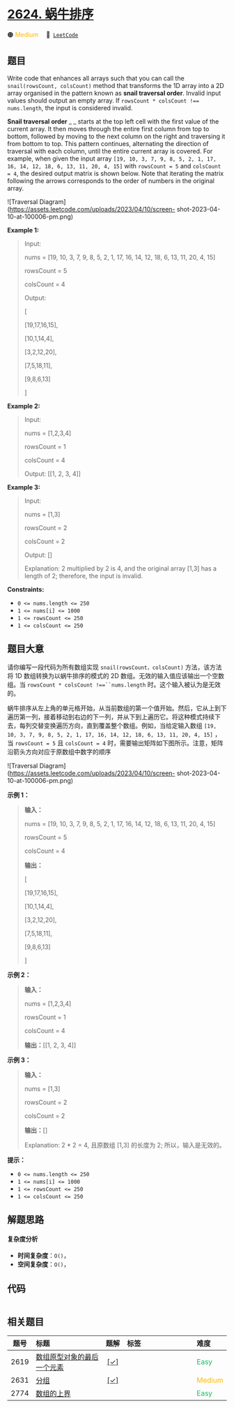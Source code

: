 # [2624. 蜗牛排序](https://leetcode.com/problems/snail-traversal)

🟠 <font color=#ffb800>Medium</font>&emsp; 🔗&ensp;[`LeetCode`](https://leetcode.com/problems/snail-traversal)

## 题目

Write code that enhances all arrays such that you can call the
`snail(rowsCount, colsCount)` method that transforms the 1D array into a 2D
array organised in the pattern known as **snail traversal order**. Invalid
input values should output an empty array. If `rowsCount * colsCount !==
nums.length`, the input is considered invalid.

**Snail traversal order** _ _ starts at the top left cell with the first value
of the current array. It then moves through the entire first column from top
to bottom, followed by moving to the next column on the right and traversing
it from bottom to top. This pattern continues, alternating the direction of
traversal with each column, until the entire current array is covered. For
example, when given the input array `[19, 10, 3, 7, 9, 8, 5, 2, 1, 17, 16, 14,
12, 18, 6, 13, 11, 20, 4, 15]` with `rowsCount = 5` and `colsCount = 4`, the
desired output matrix is shown below. Note that iterating the matrix following
the arrows corresponds to the order of numbers in the original array.



![Traversal Diagram](https://assets.leetcode.com/uploads/2023/04/10/screen-
shot-2023-04-10-at-100006-pm.png)



**Example 1:**

> Input: 
> 
> nums = [19, 10, 3, 7, 9, 8, 5, 2, 1, 17, 16, 14, 12, 18, 6, 13, 11, 20, 4, 15]
> 
> rowsCount = 5
> 
> colsCount = 4
> 
> Output: 
> 
> [
> 
>  [19,17,16,15],
> 
>  [10,1,14,4],
> 
>  [3,2,12,20],
> 
>  [7,5,18,11],
> 
>  [9,8,6,13]
> 
> ]

**Example 2:**

> Input: 
> 
> nums = [1,2,3,4]
> 
> rowsCount = 1
> 
> colsCount = 4
> 
> Output: [[1, 2, 3, 4]]

**Example 3:**

> Input: 
> 
> nums = [1,3]
> 
> rowsCount = 2
> 
> colsCount = 2
> 
> Output: []
> 
> Explanation: 2 multiplied by 2 is 4, and the original array [1,3] has a length of 2; therefore, the input is invalid.

**Constraints:**

  * `0 <= nums.length <= 250`
  * `1 <= nums[i] <= 1000`
  * `1 <= rowsCount <= 250`
  * `1 <= colsCount <= 250`




## 题目大意

请你编写一段代码为所有数组实现  `snail(rowsCount，colsCount)` 方法，该方法将 1D 数组转换为以蜗牛排序的模式的 2D
数组。无效的输入值应该输出一个空数组。当 `rowsCount * colsCount !==``nums.length` 时。这个输入被认为是无效的。

蜗牛排序从左上角的单元格开始，从当前数组的第一个值开始。然后，它从上到下遍历第一列，接着移动到右边的下一列，并从下到上遍历它。将这种模式持续下去，每列交替变换遍历方向，直到覆盖整个数组。例如，当给定输入数组
`[19, 10, 3, 7, 9, 8, 5, 2, 1, 17, 16, 14, 12, 18, 6, 13, 11, 20, 4, 15]` ，当
`rowsCount = 5` 且 `colsCount = 4` 时，需要输出矩阵如下图所示。注意，矩阵沿箭头方向对应于原数组中数字的顺序



![Traversal Diagram](https://assets.leetcode.com/uploads/2023/04/10/screen-
shot-2023-04-10-at-100006-pm.png)



**示例 1：**

> 
> 
> 
> 
> 
> **输入：**
> 
> nums = [19, 10, 3, 7, 9, 8, 5, 2, 1, 17, 16, 14, 12, 18, 6, 13, 11, 20, 4, 15]
> 
> rowsCount = 5
> 
> colsCount = 4
> 
> **输出：**
> 
> [
> 
>  [19,17,16,15],
> 
>  [10,1,14,4],
> 
>  [3,2,12,20],
> 
>  [7,5,18,11],
> 
>  [9,8,6,13]
> 
> ]
> 
> 

**示例 2：**

> 
> 
> 
> 
> 
> **输入：**
> 
> nums = [1,2,3,4]
> 
> rowsCount = 1
> 
> colsCount = 4
> 
> **输出：**[[1, 2, 3, 4]]
> 
> 

**示例 3：**

> 
> 
> 
> 
> 
> **输入：**
> 
> nums = [1,3]
> 
> rowsCount = 2
> 
> colsCount = 2
> 
> **输出：**[]
> 
> Explanation: 2 * 2 = 4, 且原数组 [1,3] 的长度为 2; 所以，输入是无效的。
> 
> 



**提示：**

  * `0 <= nums.length <= 250`
  * `1 <= nums[i] <= 1000`
  * `1 <= rowsCount <= 250`
  * `1 <= colsCount <= 250`


## 解题思路

#### 复杂度分析

- **时间复杂度**：`O()`，
- **空间复杂度**：`O()`，

## 代码

```javascript

```

## 相关题目

<!-- prettier-ignore -->
| 题号 | 标题 | 题解 | 标签 | 难度 |
| :------: | :------ | :------: | :------ | :------ |
| 2619 | [数组原型对象的最后一个元素](https://leetcode.com/problems/array-prototype-last) | [[✓]](/leetcode-js/problem/2619.md) |  | <font color=#15bd66>Easy</font> |
| 2631 | [分组](https://leetcode.com/problems/group-by) | [[✓]](/leetcode-js/problem/2631.md) |  | <font color=#ffb800>Medium</font> |
| 2774 | [数组的上界](https://leetcode.com/problems/array-upper-bound) |  |  | <font color=#15bd66>Easy</font> |

<style>
.blue {
    background-color: #096dd9;
    padding: 0.25rem 0.5rem;
    margin: 0;
    font-size: 0.85em;
    border-radius: 3px;
    color: white;
    font-weight: 500;
}
table th:first-of-type { width: 10%; }
table th:nth-of-type(2) { width: 35%; }
table th:nth-of-type(3) { width: 10%; }
table th:nth-of-type(4) { width: 35%; }
table th:nth-of-type(5) { width: 10%; }
</style>
